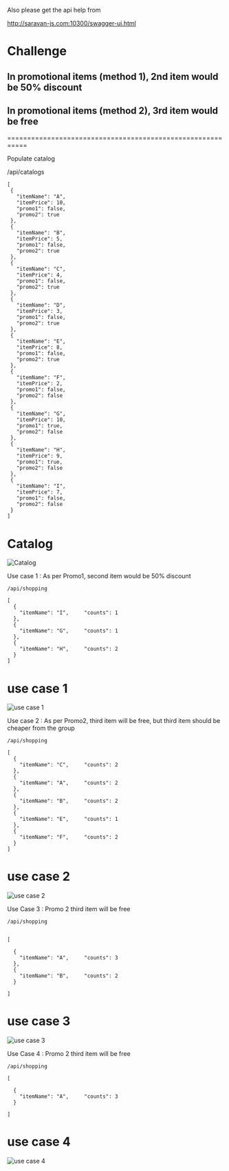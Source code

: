 Also please get the api help from

http://saravan-js.com:10300/swagger-ui.html

#  Challenge
## In promotional items (method 1), 2nd item would be 50% discount
## In promotional items (method 2), 3rd item would be free

===========================================================

Populate catalog 

 /api/catalogs
    
    [
     {
       "itemName": "A",
       "itemPrice": 10,
       "promo1": false,
       "promo2": true
     },
     {
       "itemName": "B",
       "itemPrice": 5,
       "promo1": false,
       "promo2": true
     },
     {
       "itemName": "C",
       "itemPrice": 4,
       "promo1": false,
       "promo2": true
     },
     {
       "itemName": "D",
       "itemPrice": 3,
       "promo1": false,
       "promo2": true
     },
     {
       "itemName": "E",
       "itemPrice": 8,
       "promo1": false,
       "promo2": true
     },
     {
       "itemName": "F",
       "itemPrice": 2,
       "promo1": false,
       "promo2": false
     },
     {
       "itemName": "G",
       "itemPrice": 10,
       "promo1": true,
       "promo2": false
     },
     {
       "itemName": "H",
       "itemPrice": 9,
       "promo1": true,
       "promo2": false
     },
     {
       "itemName": "I",
       "itemPrice": 7,
       "promo1": false,
       "promo2": false
     }
    ]

# Catalog
![Catalog](./doc/catalog.jpg?raw=true)

Use case 1 : As per Promo1, second item would be 50% discount

    /api/shopping
    
    [
      {
        "itemName": "I",     "counts": 1
      },
      {
        "itemName": "G",     "counts": 1
      },
      {
        "itemName": "H",     "counts": 2
      }
    ]


# use case 1
![use case 1](./doc/usecase1.jpg?raw=true)


Use case 2 : As per Promo2,  third item will be free, but third item should be cheaper from the group

    /api/shopping
    
    [
      {
        "itemName": "C",     "counts": 2
      },
      {
        "itemName": "A",     "counts": 2
      },
      {
        "itemName": "B",     "counts": 2
      },
      {
        "itemName": "E",     "counts": 1
      },
      {
        "itemName": "F",     "counts": 2
      }
    ]


# use case 2
![use case 2](./doc/usecase2.jpg?raw=true)

Use Case 3 :  Promo 2 third item will be free

    /api/shopping

    
    [
    
      {
        "itemName": "A",     "counts": 3
      },
      {
        "itemName": "B",     "counts": 2
      }
      
    ]


# use case 3
![use case 3](./doc/usecase3.jpg?raw=true)

Use Case 4 :  Promo 2 third item will be free

    /api/shopping
    
    [
    
      {
        "itemName": "A",     "counts": 3
      }
      
    ]


# use case 4
![use case 4](./doc/usecase4.jpg?raw=true)

